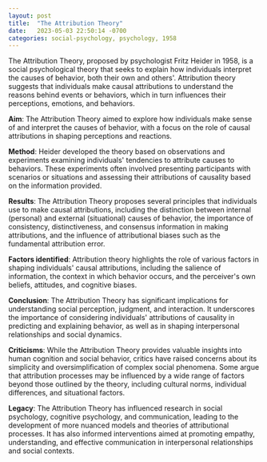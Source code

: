 ```yaml
---
layout: post
title:  "The Attribution Theory"
date:   2023-05-03 22:50:14 -0700
categories: social-psychology, psychology, 1958
---
```


The Attribution Theory, proposed by psychologist Fritz Heider in 1958, is a social psychological theory that seeks to explain how individuals interpret the causes of behavior, both their own and others'. Attribution theory suggests that individuals make causal attributions to understand the reasons behind events or behaviors, which in turn influences their perceptions, emotions, and behaviors.

**Aim**: The Attribution Theory aimed to explore how individuals make sense of and interpret the causes of behavior, with a focus on the role of causal attributions in shaping perceptions and reactions.

**Method**: Heider developed the theory based on observations and experiments examining individuals' tendencies to attribute causes to behaviors. These experiments often involved presenting participants with scenarios or situations and assessing their attributions of causality based on the information provided.

**Results**: The Attribution Theory proposes several principles that individuals use to make causal attributions, including the distinction between internal (personal) and external (situational) causes of behavior, the importance of consistency, distinctiveness, and consensus information in making attributions, and the influence of attributional biases such as the fundamental attribution error.

**Factors identified**: Attribution theory highlights the role of various factors in shaping individuals' causal attributions, including the salience of information, the context in which behavior occurs, and the perceiver's own beliefs, attitudes, and cognitive biases.

**Conclusion**: The Attribution Theory has significant implications for understanding social perception, judgment, and interaction. It underscores the importance of considering individuals' attributions of causality in predicting and explaining behavior, as well as in shaping interpersonal relationships and social dynamics.

**Criticisms**: While the Attribution Theory provides valuable insights into human cognition and social behavior, critics have raised concerns about its simplicity and oversimplification of complex social phenomena. Some argue that attribution processes may be influenced by a wide range of factors beyond those outlined by the theory, including cultural norms, individual differences, and situational factors.

**Legacy**: The Attribution Theory has influenced research in social psychology, cognitive psychology, and communication, leading to the development of more nuanced models and theories of attributional processes. It has also informed interventions aimed at promoting empathy, understanding, and effective communication in interpersonal relationships and social contexts.
